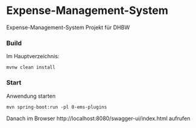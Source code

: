 # Expense-Management-System

Expense-Management-System Projekt für DHBW

### Build
Im Hauptverzeichnis:
````
mvnw clean install
````

### Start
Anwendung starten 
````
mvn spring-boot:run -pl 0-ems-plugins
````
Danach im Browser http://localhost:8080/swagger-ui/index.html aufrufen
